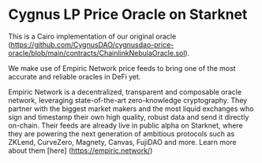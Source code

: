 # **Cygnus LP Price Oracle on Starknet**

This is a Cairo implementation of our original oracle (https://github.com/CygnusDAO/cygnusdao-price-oracle/blob/main/contracts/ChainlinkNebulaOracle.sol).

We make use of Empiric Network price feeds to bring one of the most accurate and reliable oracles in DeFi yet.

Empiric Network is a decentralized, transparent and composable oracle network, leveraging state-of-the-art zero-knowledge cryptography. They partner with the biggest market makers and the most liquid exchanges who sign and timestamp their own high quality, robust data and send it directly on-chain. Their feeds are already live in public alpha on Starknet, where they are powering the next generation of ambitious protocols such as ZKLend, CurveZero, Magnety, Canvas, FujiDAO and more. Learn more about them [here] (https://empiric.network/)

